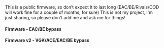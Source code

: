 This is a public firmware, so don’t expect it to last long (EAC/BE/Rivals/COD will work fine for a couple of months, for sure) This is not my project, I'm just sharing, so please don't add me and ask me for things!

#### Firmware - EAC/BE bypass
#### Firmware v2 - VGK/ACE/EAC/BE bypass
